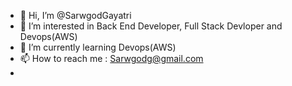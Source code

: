 - 👋 Hi, I’m @SarwgodGayatri
- 👀 I’m interested in Back End Developer, Full Stack Devloper and Devops(AWS)
- 🌱 I’m currently learning Devops(AWS)
- 📫 How to reach me : Sarwgodg@gmail.com
- 
